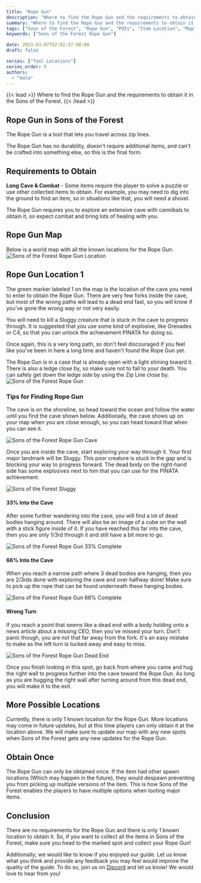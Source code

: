 ```yaml
---
title: "Rope Gun"
description: "Where to find the Rope Gun and the requirements to obtain it in the Sons of the Forest."
summary: "Where to find the Rope Gun and the requirements to obtain it. Click here to learn more about it!"
tags: ["Sons of the Forest", "Rope Gun", "POIs", "Item Location", "Map"]
keywords: ["Sons of the Forest Rope Gun"]

date: 2023-03-07T02:02:57-08:00
draft: false

series: ["Tool Locations"]
series_order: 9
authors:
  - "mala"
---
```


{{< lead >}}
Where to find the Rope Gun and the requirements to obtain it in the Sons of the Forest.
{{< /lead >}}

## Rope Gun in Sons of the Forest
The Rope Gun is a tool that lets you travel across zip lines.

The Rope Gun has no durability, doesn't require additional items, and can't be crafted into something else, so this is the final form.

## Requirements to Obtain
**Long Cave & Combat** - Some items require the player to solve a puzzle or use other collected items to obtain. For example, you may need to dig into the ground to find an item, so in situations like that, you will need a shovel. 

The Rope Gun requires you to explore an extensive cave with cannibals to obtain it, so expect combat and bring lots of healing with you.

## Rope Gun Map
Below is a world map with all the known locations for the Rope Gun.
![Sons of the Forest Rope Gun Location](img/map.webp)

## Rope Gun Location 1
The green marker labeled 1 on the map is the location of the cave you need to enter to obtain the Rope Gun. There are very few forks inside the cave, but most of the wrong paths will lead to a dead end fast, so you will know if you've gone the wrong way or not very easily. 

You will need to kill a Sluggy creature that is stuck in the cave to progress through. It is suggested that you use some kind of explosive, like Grenades or C4, so that you can unlock the achievement PINATA for doing so. 

Once again, this is a very long path, so don't feel discouraged if you feel like you've been in here a long time and haven't found the Rope Gun yet. 

The Rope Gun is in a case that is already open with a light shining toward it. There is also a ledge close by, so make sure not to fall to your death. You can safely get down the ledge side by using the Zip Line close by.
![Sons of the Forest Rope Gun](featured.webp)

### Tips for Finding Rope Gun
The cave is on the shoreline, so head toward the ocean and follow the water until you find the cave shown below. Additionally, the cave shows up on your map when you are close enough, so you can head toward that when you can see it. 

![Sons of the Forest Rope Gun Cave](img/caveentrance.webp)

Once you are inside the cave, start exploring your way through it. Your first major landmark will be Sluggy. This poor creature is stuck in the gap and is blocking your way to progress forward. The dead body on the right-hand side has some explosives next to him that you can use for the PINATA achievement. 

![Sons of the Forest Sluggy](img/sluggy.webp)

#### 33% Into the Cave
After some further wandering into the cave, you will find a lot of dead bodies hanging around. There will also be an image of a cube on the wall with a stick figure inside of it. If you have reached this far into the cave, then you are only 1/3rd through it and still have a bit more to go.

![Sons of the Forest Rope Gun 33% Complete](img/33percent.webp)

#### 66% Into the Cave
When you reach a narrow path where 3 dead bodies are hanging, then you are 2/3rds done with exploring the cave and over halfway done! Make sure to pick up the rope that can be found underneath these hanging bodies.

![Sons of the Forest Rope Gun 66% Complete](img/66percent.webp)

#### Wrong Turn
If you reach a point that seems like a dead end with a body holding onto a news article about a missing CEO, then you've missed your turn. Don't panic though, you are not that far away from the fork. It's an easy mistake to make as the left turn is tucked away and easy to miss. 

![Sons of the Forest Rope Gun Dead End](img/deadend.webp)

Once you finish looking in this spot, go back from where you came and hug the right wall to progress further into the cave toward the Rope Gun. As long as you are hugging the right wall after turning around from this dead end, you will make it to the exit. 

## More Possible Locations
Currently, there is only 1 known location for the Rope Gun. More locations may come in future updates, but at this time players can only obtain it at the location above.
We will make sure to update our map with any new spots when Sons of the Forest gets any new updates for the Rope Gun.

## Obtain Once
The Rope Gun can only be obtained once. If the item had other spawn locations (Which may happen in the future), they would despawn preventing you from picking up multiple versions of the item. This is how Sons of the Forest enables the players to have multiple options when looting major items. 

## Conclusion
There are no requirements for the Rope Gun and there is only 1 known location to obtain it. So, if you want to collect all the items in Sons of the Forest, make sure you head to the marked spot and collect your Rope Gun!

Additionally; we would like to know if you enjoyed our guide. Let us know what you think and provide any feedback you may feel would improve the quality of the guide. To do so, join us on [Discord](https://discord.gg/ZXp93XsKnN) and let us know! We would love to hear from you! 
